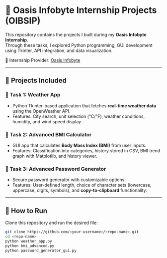 # 🌟 Oasis Infobyte Internship Projects (OIBSIP)

This repository contains the projects I built during my **Oasis Infobyte Internship**.  
Through these tasks, I explored Python programming, GUI development using Tkinter, API integration, and data visualization.  

🔗 Internship Provider: [Oasis Infobyte](https://oasisinfobyte.com)

---

## 📌 Projects Included

### 🔹 Task 1: Weather App
- Python Tkinter-based application that fetches **real-time weather data** using the OpenWeather API.  
- Features: City search, unit selection (°C/°F), weather conditions, humidity, and wind speed display.  

### 🔹 Task 2: Advanced BMI Calculator
- GUI app that calculates **Body Mass Index (BMI)** from user inputs.  
- Features: Classification into categories, history stored in CSV, BMI trend graph with Matplotlib, and history viewer.  

### 🔹 Task 3: Advanced Password Generator
- Secure password generator with customizable options.  
- Features: User-defined length, choice of character sets (lowercase, uppercase, digits, symbols), and **copy-to-clipboard** functionality.  

---

## 🚀 How to Run
Clone this repository and run the desired file:
```bash
git clone https://github.com/<your-username>/<repo-name>.git
cd <repo-name>
python weather_app.py
python bmi_advanced.py
python password_generator_gui.py

